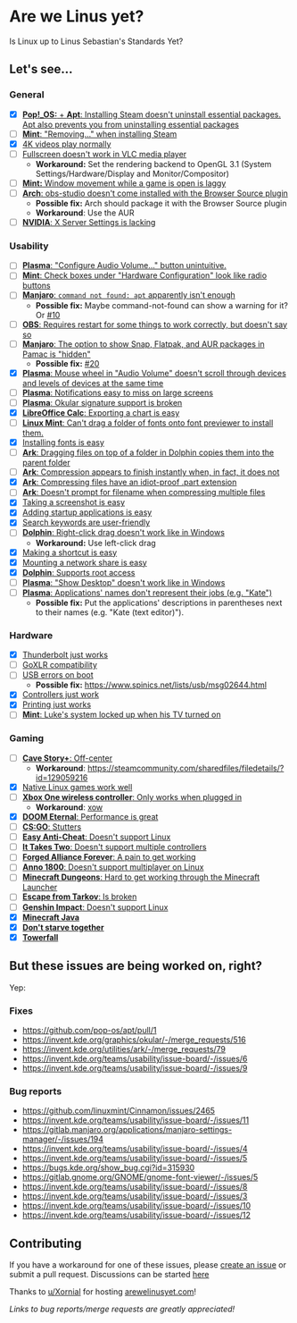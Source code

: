 # Are we Linus yet?

Is Linux up to Linus Sebastian's Standards Yet?

## Let's see...

### General

- [x] [**Pop!\_OS:** + **Apt**: Installing Steam doesn't uninstall essential packages. Apt also prevents you from uninstalling essential packages](https://youtu.be/0506yDSgU7M?t=607)
- [ ] [**Mint**: "Removing..." when installing Steam](https://youtu.be/0506yDSgU7M?t=921)
- [x] [4K videos play normally](https://youtu.be/TtsglXhbxno?t=974)
- [ ] [Fullscreen doesn't work in VLC media player](https://youtu.be/TtsglXhbxno?t=1234)
  - **Workaround:** Set the rendering backend to OpenGL 3.1 (System Settings/Hardware/Display and Monitor/Compositor)
- [ ] [**Mint:** Window movement while a game is open is laggy](https://youtu.be/TtsglXhbxno?t=1294)
- [ ] [**Arch**: obs-studio doesn't come installed with the Browser Source plugin](https://youtu.be/TtsglXhbxno?t=1408)
  - **Possible fix:** Arch should package it with the Browser Source plugin
  - **Workaround**: Use the AUR
- [ ] [**NVIDIA**: X Server Settings is lacking](https://youtu.be/3E8IGy6I9Wo?t=183)

### Usability

- [ ] [**Plasma**: "Configure Audio Volume..." button unintuitive.](https://youtu.be/0506yDSgU7M?t=982)
- [ ] [**Mint**: Check boxes under "Hardware Configuration" look like radio buttons](https://youtu.be/0506yDSgU7M?t=991)
- [ ] [**Manjaro**: `command not found: apt` apparently isn't enough](https://youtu.be/3E8IGy6I9Wo?t=107)
  - **Possible fix:** Maybe command-not-found can show a warning for it? Or [#10](https://github.com/glibg10b/ltt-linux-challenge-issues/issues/10)
- [ ] [**OBS**: Requires restart for some things to work correctly, but doesn't say so](https://youtu.be/3E8IGy6I9Wo?t=224)
- [ ] [**Manjaro**: The option to show Snap, Flatpak, and AUR packages in Pamac is "hidden"](https://youtu.be/3E8IGy6I9Wo?t=540)
  - **Possible fix:** [#20](https://github.com/glibg10b/ltt-linux-challenge-issues/issues/20)
- [x] [**Plasma**: Mouse wheel in "Audio Volume" doesn't scroll through devices and levels of devices at the same time](https://youtu.be/3E8IGy6I9Wo?t=573)
- [ ] [**Plasma**: Notifications easy to miss on large screens](https://youtu.be/TtsglXhbxno?t=163)
- [ ] [**Plasma**: Okular signature support is broken](https://youtu.be/TtsglXhbxno?t=281)
- [x] [**LibreOffice Calc**: Exporting a chart is easy](https://youtu.be/TtsglXhbxno?t=423)
- [ ] [**Linux Mint**: Can't drag a folder of fonts onto font previewer to install them.](https://youtu.be/TtsglXhbxno?t=455)
- [x] [Installing fonts is easy](https://youtu.be/TtsglXhbxno?t=566)
- [ ] [**Ark**: Dragging files on top of a folder in Dolphin copies them into the parent folder](https://youtu.be/TtsglXhbxno?t=499)
- [ ] [**Ark**: Compression appears to finish instantly when, in fact, it does not](https://youtu.be/TtsglXhbxno?t=732)
- [x] [**Ark**: Compressing files have an idiot-proof .part extension](https://youtu.be/TtsglXhbxno?t=732)
- [ ] [**Ark**: Doesn't prompt for filename when compressing multiple files](https://youtu.be/TtsglXhbxno?t=816)
- [x] [Taking a screenshot is easy](https://youtu.be/TtsglXhbxno?t=940)
- [x] [Adding startup applications is easy](https://youtu.be/TtsglXhbxno?t=964)
- [x] [Search keywords are user-friendly](https://youtu.be/TtsglXhbxno?t=1001)
- [ ] [**Dolphin**: Right-click drag doesn't work like in Windows](https://youtu.be/TtsglXhbxno?t=1024)
  - **Workaround:** Use left-click drag
- [x] [Making a shortcut is easy](https://youtu.be/TtsglXhbxno?t=1036)
- [x] [Mounting a network share is easy](https://youtu.be/TtsglXhbxno?t=1076)
- [x] [**Dolphin**: Supports root access](https://youtu.be/TtsglXhbxno?t=1496)
- [ ] [**Plasma**: "Show Desktop" doesn't work like in Windows](https://youtu.be/fJB9fdXWiiw?t=497)
- [ ] [**Plasma**: Applications' names don't represent their jobs (e.g. "Kate")](https://youtu.be/fJB9fdXWiiw?t=702)
  - **Possible fix:** Put the applications' descriptions in parentheses next to their names (e.g. "Kate (text editor)").

### Hardware

- [x] [Thunderbolt just works](https://youtu.be/0506yDSgU7M?t=445)
- [ ] [GoXLR compatibility](https://youtu.be/0506yDSgU7M?t=552)
- [ ] [USB errors on boot](https://youtu.be/0506yDSgU7M?t=870)
  - **Possible fix:** https://www.spinics.net/lists/usb/msg02644.html
- [x] [Controllers just work](https://youtu.be/0506yDSgU7M?t=987)
- [x] [Printing just works](https://youtu.be/TtsglXhbxno?t=600)
- [ ] [**Mint**: Luke's system locked up when his TV turned on](https://youtu.be/sS25mCLyQyk?t=416)

### Gaming

- [ ] [**Cave Story+**: Off-center](https://youtu.be/0506yDSgU7M?t=1101)
  - **Workaround**: https://steamcommunity.com/sharedfiles/filedetails/?id=129059216
- [x] [Native Linux games work well](https://youtu.be/Rlg4K16ujFw?t=218)
- [ ] [**Xbox One wireless controller**: Only works when plugged in](https://youtu.be/Rlg4K16ujFw?t=228)
  - **Workaround**: [xow](https://youtu.be/0506yDSgU7M?t=987)
- [x] [**DOOM Eternal**: Performance is great](https://youtu.be/Rlg4K16ujFw?t=369)
- [ ] [**CS:GO**: Stutters](https://youtu.be/Rlg4K16ujFw?t=411)
- [ ] [**Easy Anti-Cheat**: Doesn't support Linux](https://youtu.be/Rlg4K16ujFw?t=421)
- [ ] [**It Takes Two**: Doesn't support multiple controllers](https://youtu.be/Rlg4K16ujFw?t=510)
- [ ] [**Forged Alliance Forever**: A pain to get working](https://youtu.be/Rlg4K16ujFw?t=572)
- [ ] [**Anno 1800**: Doesn't support multiplayer on Linux](https://youtu.be/Rlg4K16ujFw?t=717)
- [ ] [**Minecraft Dungeons**: Hard to get working through the Minecraft Launcher](https://youtu.be/Rlg4K16ujFw?t=757)
- [ ] [**Escape from Tarkov**: Is broken](https://youtu.be/Rlg4K16ujFw?t=834)
- [ ] [**Genshin Impact**: Doesn't support Linux](https://youtu.be/Rlg4K16ujFw?t=850)
- [x] [**Minecraft Java**](https://youtu.be/Rlg4K16ujFw?t=908)
- [x] [**Don't starve together**](https://youtu.be/Rlg4K16ujFw?t=919)
- [x] [**Towerfall**](https://youtu.be/Rlg4K16ujFw?t=927)

## But these issues are being worked on, right?

Yep:

### Fixes

- https://github.com/pop-os/apt/pull/1
- https://invent.kde.org/graphics/okular/-/merge_requests/516
- https://invent.kde.org/utilities/ark/-/merge_requests/79
- https://invent.kde.org/teams/usability/issue-board/-/issues/6
- https://invent.kde.org/teams/usability/issue-board/-/issues/9

### Bug reports

- https://github.com/linuxmint/Cinnamon/issues/2465
- https://invent.kde.org/teams/usability/issue-board/-/issues/11
- https://gitlab.manjaro.org/applications/manjaro-settings-manager/-/issues/194
- https://invent.kde.org/teams/usability/issue-board/-/issues/4
- https://invent.kde.org/teams/usability/issue-board/-/issues/5
- https://bugs.kde.org/show_bug.cgi?id=315930
- https://gitlab.gnome.org/GNOME/gnome-font-viewer/-/issues/5
- https://invent.kde.org/teams/usability/issue-board/-/issues/8
- https://invent.kde.org/teams/usability/issue-board/-/issues/3
- https://invent.kde.org/teams/usability/issue-board/-/issues/10
- https://invent.kde.org/teams/usability/issue-board/-/issues/12

## Contributing

If you have a workaround for one of these issues, please [create an issue](https://github.com/glibg10b/ltt-linux-challenge-issues/issues/new/choose) or submit a pull request. Discussions can be started [here](https://github.com/glibg10b/ltt-linux-challenge-issues/discussions/categories/general)

Thanks to [u/Xornial](https://www.reddit.com/user/Xornial/) for hosting [arewelinusyet.com](https://arewelinusyet.com/)!

*Links to bug reports/merge requests are greatly appreciated!*
